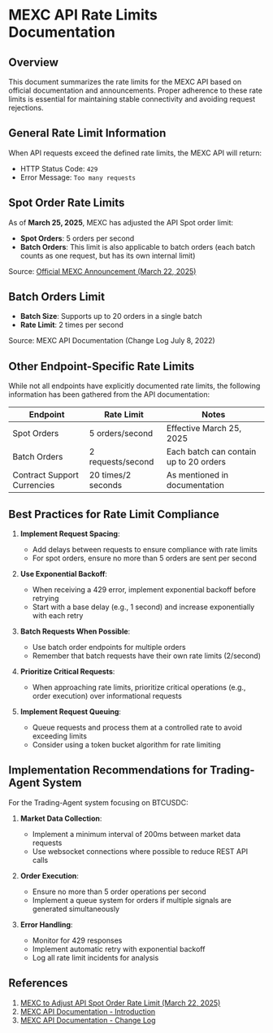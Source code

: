 # MEXC API Rate Limits Documentation

## Overview

This document summarizes the rate limits for the MEXC API based on official documentation and announcements. Proper adherence to these rate limits is essential for maintaining stable connectivity and avoiding request rejections.

## General Rate Limit Information

When API requests exceed the defined rate limits, the MEXC API will return:
- HTTP Status Code: `429`
- Error Message: `Too many requests`

## Spot Order Rate Limits

As of **March 25, 2025**, MEXC has adjusted the API Spot order limit:

- **Spot Orders**: 5 orders per second
- **Batch Orders**: This limit is also applicable to batch orders (each batch counts as one request, but has its own internal limit)

Source: [Official MEXC Announcement (March 22, 2025)](https://www.mexc.com/support/articles/17827791522801)

## Batch Orders Limit

- **Batch Size**: Supports up to 20 orders in a single batch
- **Rate Limit**: 2 times per second

Source: MEXC API Documentation (Change Log July 8, 2022)

## Other Endpoint-Specific Rate Limits

While not all endpoints have explicitly documented rate limits, the following information has been gathered from the API documentation:

| Endpoint | Rate Limit | Notes |
|----------|------------|-------|
| Spot Orders | 5 orders/second | Effective March 25, 2025 |
| Batch Orders | 2 requests/second | Each batch can contain up to 20 orders |
| Contract Support Currencies | 20 times/2 seconds | As mentioned in documentation |

## Best Practices for Rate Limit Compliance

1. **Implement Request Spacing**:
   - Add delays between requests to ensure compliance with rate limits
   - For spot orders, ensure no more than 5 orders are sent per second

2. **Use Exponential Backoff**:
   - When receiving a 429 error, implement exponential backoff before retrying
   - Start with a base delay (e.g., 1 second) and increase exponentially with each retry

3. **Batch Requests When Possible**:
   - Use batch order endpoints for multiple orders
   - Remember that batch requests have their own rate limits (2/second)

4. **Prioritize Critical Requests**:
   - When approaching rate limits, prioritize critical operations (e.g., order execution) over informational requests

5. **Implement Request Queuing**:
   - Queue requests and process them at a controlled rate to avoid exceeding limits
   - Consider using a token bucket algorithm for rate limiting

## Implementation Recommendations for Trading-Agent System

For the Trading-Agent system focusing on BTCUSDC:

1. **Market Data Collection**:
   - Implement a minimum interval of 200ms between market data requests
   - Use websocket connections where possible to reduce REST API calls

2. **Order Execution**:
   - Ensure no more than 5 order operations per second
   - Implement a queue system for orders if multiple signals are generated simultaneously

3. **Error Handling**:
   - Monitor for 429 responses
   - Implement automatic retry with exponential backoff
   - Log all rate limit incidents for analysis

## References

1. [MEXC to Adjust API Spot Order Rate Limit (March 22, 2025)](https://www.mexc.com/support/articles/17827791522801)
2. [MEXC API Documentation - Introduction](https://mexcdevelop.github.io/apidocs/spot_v3_en/)
3. [MEXC API Documentation - Change Log](https://mexcdevelop.github.io/apidocs/spot_v3_en/#change-log)
